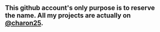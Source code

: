 ## This github account's only purpose is to reserve the name. All my projects are actually on [@charon25](https://www.github.com/charon25).